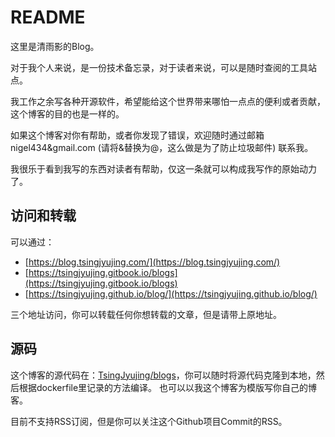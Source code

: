 # README

这里是清雨影的Blog。

对于我个人来说，是一份技术备忘录，对于读者来说，可以是随时查阅的工具站点。

我工作之余写各种开源软件，希望能给这个世界带来哪怕一点点的便利或者贡献，这个博客的目的也是一样的。

如果这个博客对你有帮助，或者你发现了错误，欢迎随时通过邮箱 nigel434\&gmail.com (请将&替换为@，这么做是为了防止垃圾邮件) 联系我。

我很乐于看到我写的东西对读者有帮助，仅这一条就可以构成我写作的原始动力了。

## 访问和转载

可以通过：

* [https://blog.tsingjyujing.com/](https://blog.tsingjyujing.com/)
* [https://tsingjyujing.gitbook.io/blogs](https://tsingjyujing.gitbook.io/blogs)
* [https://tsingjyujing.github.io/blog/](https://tsingjyujing.github.io/blog/)

三个地址访问，你可以转载任何你想转载的文章，但是请带上原地址。

## 源码

这个博客的源代码在：[TsingJyujing/blogs](https://github.com/TsingJyujing/blogs)，你可以随时将源代码克隆到本地，然后根据dockerfile里记录的方法编译。 也可以以我这个博客为模版写你自己的博客。

目前不支持RSS订阅，但是你可以关注这个Github项目Commit的RSS。
